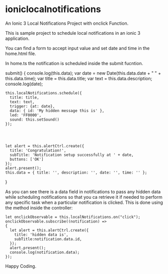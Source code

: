 # ioniclocalnotifications
An Ionic 3 Local Notifications Project with onclick Function.


This is sample project to schedule local notifications in an ionic 3 application.

You can find a form to accept input value and set date and time in the home.html file.

In home.ts the notification is scheduled inside the submit fucntion.

 submit() 
  {
    console.log(this.data);
    var date = new Date(this.data.date + " " + this.data.time);
    var title = this.data.title;
    var text = this.data.description;
    console.log(date);

    
    this.localNotifications.schedule({
      title: title,
      text: text,
      trigger: {at: date},
      data: { id: 'My hidden message this is' },
      led: 'FF0000',
      sound: this.setSound()
    });

    
   
  
    let alert = this.alertCtrl.create({
      title: 'Congratulation!',
      subTitle: 'Notification setup successfully at ' + date,
      buttons: ['OK']
    });
    alert.present();
    this.data = { title: '', description: '', date: '', time: '' };
  }


As you can see there is a data field in notifications to pass any hidden data while scheduling notifications so that you ca retrieve 
it if needed to perform any specific task when a particular notification is clicked.
This is done using the method inside the controller:

    let onclickObservable = this.localNotifications.on("click");
    onclickObservable.subscribe((notification) => 
    {
      let alert = this.alertCtrl.create({
        title: 'hidden data is',
        subTitle:notification.data.id,
      });
      alert.present();
      console.log(notification.data);
    });


Happy Coding.
